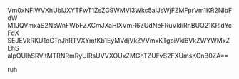 Vm0xNFlWVXhUblJXYTFwT1ZsZG9WMVl3Wkc5alJsWjFZMFprVm1KR2NIbFdW
M1JQVmxaS2NsWnFWbFZXCmJXaHlXVmR6ZUdNeFRuVldiRnBUQ21KRldYcFdX
SEJEVkRKU1dGTnJhRTVXYmtKb1EyMVdjVkZVVmxKTgpiVkl6VkZWYWMxZEhS
alpOUlhSRVltMTRNRmRyUlRsUVVXOUxZMGhTZUFvS2FXUmsKCnB0ZA==

ruh